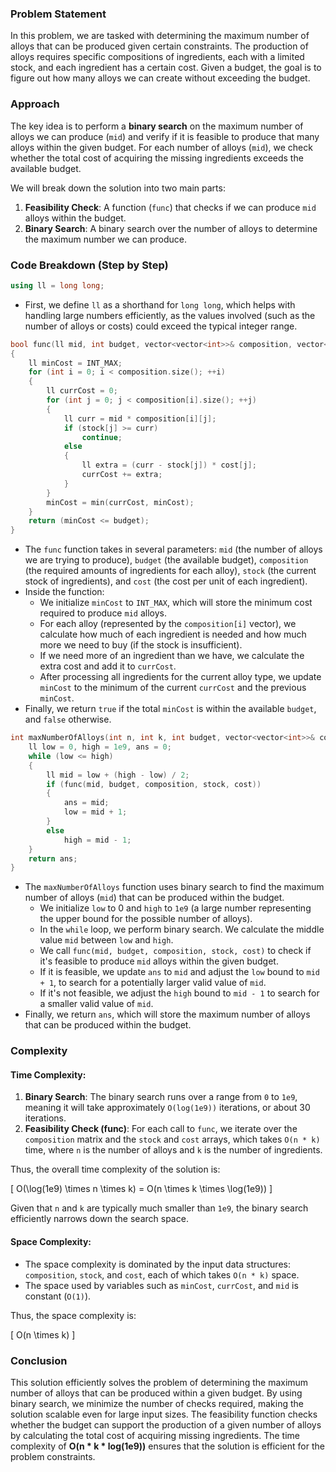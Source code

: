 ### Problem Statement

In this problem, we are tasked with determining the maximum number of alloys that can be produced given certain constraints. The production of alloys requires specific compositions of ingredients, each with a limited stock, and each ingredient has a certain cost. Given a budget, the goal is to figure out how many alloys we can create without exceeding the budget.

### Approach

The key idea is to perform a **binary search** on the maximum number of alloys we can produce (`mid`) and verify if it is feasible to produce that many alloys within the given budget. For each number of alloys (`mid`), we check whether the total cost of acquiring the missing ingredients exceeds the available budget.

We will break down the solution into two main parts:
1. **Feasibility Check**: A function (`func`) that checks if we can produce `mid` alloys within the budget.
2. **Binary Search**: A binary search over the number of alloys to determine the maximum number we can produce.

### Code Breakdown (Step by Step)

```cpp
using ll = long long;
```
- First, we define `ll` as a shorthand for `long long`, which helps with handling large numbers efficiently, as the values involved (such as the number of alloys or costs) could exceed the typical integer range.

```cpp
bool func(ll mid, int budget, vector<vector<int>>& composition, vector<int>& stock, vector<int>& cost)
{
    ll minCost = INT_MAX;
    for (int i = 0; i < composition.size(); ++i)
    {
        ll currCost = 0;
        for (int j = 0; j < composition[i].size(); ++j)
        {
            ll curr = mid * composition[i][j];
            if (stock[j] >= curr)
                continue;
            else
            {
                ll extra = (curr - stock[j]) * cost[j];
                currCost += extra;
            }
        }
        minCost = min(currCost, minCost);
    }
    return (minCost <= budget);
}
```
- The `func` function takes in several parameters: `mid` (the number of alloys we are trying to produce), `budget` (the available budget), `composition` (the required amounts of ingredients for each alloy), `stock` (the current stock of ingredients), and `cost` (the cost per unit of each ingredient).
- Inside the function:
  - We initialize `minCost` to `INT_MAX`, which will store the minimum cost required to produce `mid` alloys.
  - For each alloy (represented by the `composition[i]` vector), we calculate how much of each ingredient is needed and how much more we need to buy (if the stock is insufficient). 
  - If we need more of an ingredient than we have, we calculate the extra cost and add it to `currCost`.
  - After processing all ingredients for the current alloy type, we update `minCost` to the minimum of the current `currCost` and the previous `minCost`.
- Finally, we return `true` if the total `minCost` is within the available `budget`, and `false` otherwise.

```cpp
int maxNumberOfAlloys(int n, int k, int budget, vector<vector<int>>& composition, vector<int>& stock, vector<int>& cost) {
    ll low = 0, high = 1e9, ans = 0;
    while (low <= high)
    {
        ll mid = low + (high - low) / 2;
        if (func(mid, budget, composition, stock, cost))
        {
            ans = mid;
            low = mid + 1;
        }
        else
            high = mid - 1;
    }
    return ans;
}
```
- The `maxNumberOfAlloys` function uses binary search to find the maximum number of alloys (`mid`) that can be produced within the budget.
  - We initialize `low` to 0 and `high` to `1e9` (a large number representing the upper bound for the possible number of alloys).
  - In the `while` loop, we perform binary search. We calculate the middle value `mid` between `low` and `high`.
  - We call `func(mid, budget, composition, stock, cost)` to check if it's feasible to produce `mid` alloys within the given budget.
  - If it is feasible, we update `ans` to `mid` and adjust the `low` bound to `mid + 1`, to search for a potentially larger valid value of `mid`.
  - If it's not feasible, we adjust the `high` bound to `mid - 1` to search for a smaller valid value of `mid`.
- Finally, we return `ans`, which will store the maximum number of alloys that can be produced within the budget.

### Complexity

#### Time Complexity:

1. **Binary Search**: The binary search runs over a range from `0` to `1e9`, meaning it will take approximately `O(log(1e9))` iterations, or about 30 iterations.
2. **Feasibility Check (func)**: For each call to `func`, we iterate over the `composition` matrix and the `stock` and `cost` arrays, which takes `O(n * k)` time, where `n` is the number of alloys and `k` is the number of ingredients.
   
Thus, the overall time complexity of the solution is:

\[
O(\log(1e9) \times n \times k) = O(n \times k \times \log(1e9))
\]

Given that `n` and `k` are typically much smaller than `1e9`, the binary search efficiently narrows down the search space.

#### Space Complexity:
- The space complexity is dominated by the input data structures: `composition`, `stock`, and `cost`, each of which takes `O(n * k)` space.
- The space used by variables such as `minCost`, `currCost`, and `mid` is constant (`O(1)`).
  
Thus, the space complexity is:

\[
O(n \times k)
\]

### Conclusion

This solution efficiently solves the problem of determining the maximum number of alloys that can be produced within a given budget. By using binary search, we minimize the number of checks required, making the solution scalable even for large input sizes. The feasibility function checks whether the budget can support the production of a given number of alloys by calculating the total cost of acquiring missing ingredients. The time complexity of **O(n * k * log(1e9))** ensures that the solution is efficient for the problem constraints.